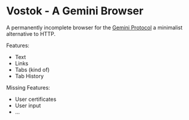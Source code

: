 # Vostok - A Gemini Browser

A permanently incomplete browser for the [Gemini Protocol](https://geminiprotocol.net/) a minimalist alternative to HTTP.

Features:
* Text
* Links
* Tabs (kind of)
* Tab History

Missing Features:
* User certificates
* User input
* ...
